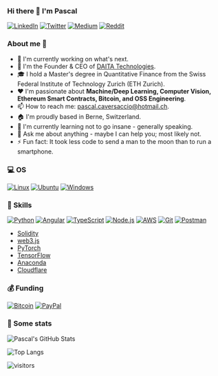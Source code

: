 ### Hi there 👋 I'm Pascal

<p> <a href="https://www.linkedin.com/in/pascalmarcocaversaccio" target="_blank"><img alt="LinkedIn" src="https://img.shields.io/badge/linkedin-%230077B5.svg?&style=for-the-badge&logo=linkedin&logoColor=white"/></a> <a href="https://twitter.com/pcaversaccio" target="_blank"><img alt="Twitter" src="https://img.shields.io/badge/Twitter-1DA1F2?style=for-the-badge&logo=twitter&logoColor=white"/></a> <a href="https://medium.com/@pcaversaccio" target="_blank"><img alt="Medium" src="https://img.shields.io/badge/medium-%2312100E.svg?&style=for-the-badge&logo=medium&logoColor=white"/></a> <a href="https://www.reddit.com/user/pcaversaccio" target="_blank"><img alt="Reddit" src="https://img.shields.io/badge/Reddit-FF4500?style=for-the-badge&logo=reddit&logoColor=white"/></a>
</p>

### About me 💯

- 🔭 I'm currently working on what's next.
- 🔧 I'm the Founder & CEO of [DAITA Technologies](https://daita.tech).
- 🎓 I hold a Master's degree in Quantitative Finance from the Swiss Federal Institute of Technology Zurich (ETH Zurich).
- ❤️ I'm passionate about **Machine/Deep Learning, Computer Vision, Ethereum Smart Contracts, Bitcoin, and OSS Engineering**.
- 📫 How to reach me: [pascal.caversaccio@hotmail.ch](mailto:pascal.caversaccio@hotmail.ch).
- 🏠 I'm proudly based in Berne, Switzerland.
- 🌱 I'm currently learning not to go insane - generally speaking.
- 💬 Ask me about anything - maybe I can help you; most likely not.
- ⚡ Fun fact: It took less code to send a man to the moon than to run a smartphone.

### 💻 OS
<p> <a href="https://www.linux.org" target="_blank"><img alt="Linux" src="https://img.shields.io/badge/Linux-FCC624?style=for-the-badge&logo=linux&logoColor=black"/></a> <a href="https://ubuntu.com" target="_blank"><img alt="Ubuntu" src="https://img.shields.io/badge/Ubuntu-E95420?style=for-the-badge&logo=ubuntu&logoColor=white"/></a> <a href="https://www.microsoft.com/en-gb/windows" target="_blank"><img alt="Windows" src="https://img.shields.io/badge/Windows-0078D6?style=for-the-badge&logo=windows&logoColor=white"/> </a> </p>

### 🎯 Skills
<p> <a href="https://www.python.org" target="_blank"><img alt="Python" src="https://img.shields.io/badge/Python-14354C?style=for-the-badge&logo=python&logoColor=white"/><a/> <a href="https://angular.io" target="_blank"><img alt="Angular" src="https://img.shields.io/badge/Angular-DD0031?style=for-the-badge&logo=angular&logoColor=white"/></a> <a href="https://www.typescriptlang.org" target="_blank"><img alt="TypeScript" src="https://img.shields.io/badge/TypeScript-007ACC?style=for-the-badge&logo=typescript&logoColor=white"/><a/> <a href="https://nodejs.org" target="_blank"><img alt="Node.js" src="https://img.shields.io/badge/Node.js-43853D?style=for-the-badge&logo=node.js&logoColor=white"/><a/> <a href="https://aws.amazon.com" target="_blank"><img alt="AWS" src="https://img.shields.io/badge/Amazon_AWS-232F3E?style=for-the-badge&logo=amazon-aws&logoColor=white"/><a/> <a href="https://git-scm.com" target="_blank"><img alt="Git" src="https://img.shields.io/badge/Git-F05032?style=for-the-badge&logo=git&logoColor=white"/></a> <a href="https://www.postman.com" target="_blank"><img alt="Postman" src="https://img.shields.io/badge/Postman-FF6C37?style=for-the-badge&logo=Postman&logoColor=white"/></a> </p>

- [Solidity](https://docs.soliditylang.org)
- [web3.js](https://web3js.readthedocs.io)
- [PyTorch](https://pytorch.org)
- [TensorFlow](https://www.tensorflow.org)
- [Anaconda](https://www.anaconda.com)
- [Cloudflare](https://www.cloudflare.com)

### 💰 Funding
<p> <a href="https://bitcoin.org" target="_blank"><img alt="Bitcoin" src="https://img.shields.io/badge/Bitcoin-000000?style=for-the-badge&logo=bitcoin&logoColor=white"/></a> <a href="https://www.paypal.com" target="_blank"><img alt="PayPal" src="https://img.shields.io/badge/PayPal-00457C?style=for-the-badge&logo=paypal&logoColor=white"/></a> </p>

### 🔎 Some stats
![Pascal's GitHub Stats](https://github-readme-stats.vercel.app/api?username=pcaversaccio&count_private=true&show_icons=true&?&theme=tokyonight)

![Top Langs](https://github-readme-stats.vercel.app/api/top-langs/?username=pcaversaccio&layout=compact&langs_count=8&theme=tokyonight)

![visitors](https://visitor-badge.glitch.me/badge?page_id=pcaversaccio.count_visitors)
